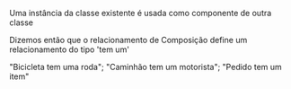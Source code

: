 Uma instância da classe existente é usada como componente de outra classe

Dizemos então que o relacionamento de Composição define um relacionamento do tipo 'tem um'

"Bicicleta tem uma roda";
"Caminhão tem um motorista";
"Pedido tem um item"